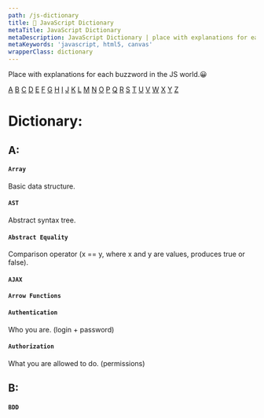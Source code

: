 ```yaml
---
path: /js-dictionary
title: 📙 JavaScript Dictionary
metaTitle: JavaScript Dictionary
metaDescription: JavaScript Dictionary | place with explanations for each buzzword in the JS world
metaKeywords: 'javascript, html5, canvas'
wrapperClass: dictionary
---
```


Place with explanations for each buzzword in the JS world.😀

[A](#A) [B](#B) [C](#C) [D](#D) [E](#E) [F](#F) [G](#G) [H](#H) [I](#I) [J](#J) [K](#K) [L](#L) [M](#M) [N](#N) [O](#O) [P](#P) [Q](#Q) [R](#R) [S](#S) [T](#T) [U](#U) [V](#V) [W](#W) [X](#X) [Y](#Y) [Z](#Z)

# Dictionary:
## A:

#### ```Array```

Basic data structure.

#### ```AST```
Abstract syntax tree.

#### ```Abstract Equality```
Comparison operator (x == y, where x and y are values, produces true or false).

#### ```AJAX```

#### ```Arrow Functions```

#### ```Authentication```
Who you are. (login + password)

#### ```Authorization```
What you are allowed to do. (permissions)

## B:

#### ```BDD```

